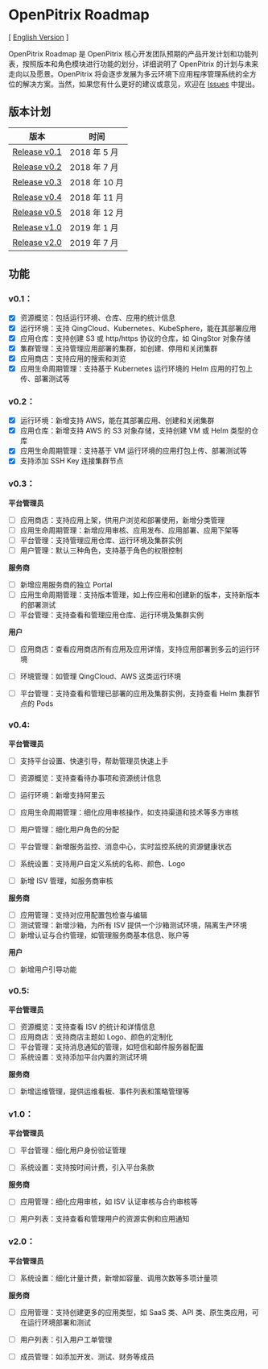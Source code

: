 # OpenPitrix Roadmap

[ [English Version](Roadmap.md) ]

OpenPitrix Roadmap 是 OpenPitrix 核心开发团队预期的产品开发计划和功能列表，按照版本和角色模块进行功能的划分，详细说明了 OpenPitrix 的计划与未来走向以及愿景。OpenPitrix 将会逐步发展为多云环境下应用程序管理系统的全方位的解决方案。当然，如果您有什么更好的建议或意见，欢迎在 [Issues](https://github.com/openpitrix/openpitrix/issues) 中提出。

## 版本计划

| 版本  | 时间  |
|---|---|
| [Release v0.1](Roadmap-zh.md#v01)|2018 年 5 月|
| [Release v0.2](Roadmap-zh.md#v02)|2018 年 7 月|
| [Release v0.3](Roadmap-zh.md#v03)|2018 年 10 月|
| [Release v0.4](Roadmap-zh.md#v04)|2018 年 11 月|
| [Release v0.5](Roadmap-zh.md#v05)|2018 年 12 月|
| [Release v1.0](Roadmap-zh.md#v10)|2019 年 1 月|
| [Release v2.0](Roadmap-zh.md#v20)|2019 年 7 月|

## 功能

### v0.1：

- [x] 资源概览：包括运行环境、仓库、应用的统计信息
- [x] 运行环境：支持 QingCloud、Kubernetes、KubeSphere，能在其部署应用
- [x] 应用仓库：支持创建 S3 或 http/https 协议的仓库，如 QingStor 对象存储
- [x] 集群管理：支持管理应用部署的集群，如创建、停用和关闭集群
- [x] 应用商店：支持应用的搜索和浏览
- [x] 应用生命周期管理：支持基于 Kubernetes 运行环境的 Helm 应用的打包上传、部署测试等

### v0.2：

- [x] 运行环境：新增支持 AWS，能在其部署应用、创建和关闭集群
- [x] 应用仓库：新增支持 AWS 的 S3 对象存储，支持创建 VM 或 Helm 类型的仓库
- [x] 应用生命周期管理：支持基于 VM 运行环境的应用打包上传、部署测试等
- [x] 支持添加 SSH Key 连接集群节点

### v0.3：

**平台管理员**

- [ ] 应用商店：支持应用上架，供用户浏览和部署使用，新增分类管理
- [ ] 应用生命周期管理：新增应用审核、应用发布、应用部署、应用下架等
- [ ] 平台管理：支持管理应用仓库、运行环境及集群实例
- [ ] 用户管理：默认三种角色，支持基于角色的权限控制

**服务商**

- [ ] 新增应用服务商的独立 Portal
- [ ] 应用生命周期管理：支持版本管理，如上传应用和创建新的版本，支持新版本的部署测试
- [ ] 平台管理：支持查看和管理应用仓库、运行环境及集群实例

**用户**

- [ ] 应用商店：查看应用商店所有应用及应用详情，支持应用部署到多云的运行环境
- [ ] 环境管理：如管理 QingCloud、AWS 这类运行环境
- [ ] 平台管理：支持查看和管理已部署的应用及集群实例，支持查看 Helm 集群节点的 Pods


### v0.4:

**平台管理员**

- [ ] 支持平台设置、快速引导，帮助管理员快速上手
- [ ] 资源概览：支持查看待办事项和资源统计信息
- [ ] 运行环境：新增支持阿里云
- [ ] 应用生命周期管理：细化应用审核操作，如支持渠道和技术等多方审核
- [ ] 用户管理：细化用户角色的分配
- [ ] 平台管理：新增服务监控、消息中心，实时监控系统的资源健康状态
- [ ] 系统设置：支持用户自定义系统的名称、颜色、Logo
- [ ] 新增 ISV 管理，如服务商审核


**服务商**

- [ ] 应用管理：支持对应用配置包检查与编辑
- [ ] 测试管理：新增沙箱，为所有 ISV 提供一个沙箱测试环境，隔离生产环境
- [ ] 新增认证与合约管理，如管理服务商基本信息、账户等

**用户**

- [ ] 新增用户引导功能

### v0.5:

**平台管理员**

- [ ] 资源概览：支持查看 ISV 的统计和详情信息
- [ ] 应用商店：支持商店主题如 Logo、颜色的定制化
- [ ] 平台管理：支持消息通知的管理，如短信和邮件服务器配置
- [ ] 系统设置：支持添加平台内置的测试环境

**服务商**

- [ ] 新增运维管理，提供运维看板、事件列表和策略管理等


### v1.0：

**平台管理员**

- [ ] 平台管理：细化用户身份验证管理
- [ ] 系统设置：支持按时间计费，引入平台条款


**服务商**

- [ ] 应用管理：细化应用审核，如 ISV 认证审核与合约审核等
- [ ] 用户列表：支持查看和管理用户的资源实例和应用通知


### v2.0：

**平台管理员**

- [ ] 系统设置：细化计量计费，新增如容量、调用次数等多项计量项

**服务商**

- [ ] 应用管理：支持创建更多的应用类型，如 SaaS 类、API 类、原生类应用，可在运行环境部署和测试
- [ ] 用户列表：引入用户工单管理
- [ ] 成员管理：如添加开发、测试、财务等成员

